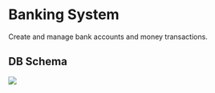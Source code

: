 # Banking System

Create and manage bank accounts and money transactions.

## DB Schema

![](/db-schema.png)
